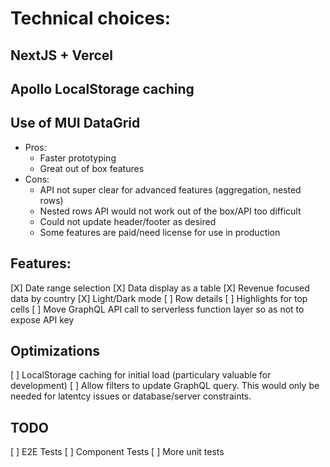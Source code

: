 # Technical choices:

## NextJS + Vercel

## Apollo LocalStorage caching

## Use of MUI DataGrid

- Pros:
  - Faster prototyping
  - Great out of box features
- Cons:
  - API not super clear for advanced features (aggregation, nested rows)
  - Nested rows API would not work out of the box/API too difficult
  - Could not update header/footer as desired
  - Some features are paid/need license for use in production

## Features:

[X] Date range selection
[X] Data display as a table
[X] Revenue focused data by country
[X] Light/Dark mode
[ ] Row details
[ ] Highlights for top cells
[ ] Move GraphQL API call to serverless function layer so as not to expose API key

## Optimizations

[ ] LocalStorage caching for initial load (particulary valuable for development)
[ ] Allow filters to update GraphQL query. This would only be needed for latentcy issues or database/server constraints.

## TODO

[ ] E2E Tests
[ ] Component Tests
[ ] More unit tests
